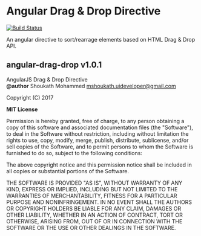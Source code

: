 Angular Drag & Drop Directive
=====================================

[![Build Status](https://travis-ci.org/Mohammed9531/angular-checkbox-tree-grid.svg?branch=master)](https://travis-ci.org/Mohammed9531/angular-drag-drop)

An angular directive to sort/rearrage elements based on HTML Drag & Drop API.

## angular-drag-drop v1.0.1
 
AngularJS Drag & Drop Directive <br />
**@author** Shoukath Mohammed <mshoukath.uideveloper@gmail.com>
 
Copyright (C) 2017
 
**MIT License**
 
Permission is hereby granted, free of charge, to any person obtaining
a copy of this software and associated documentation files (the
"Software"), to deal in the Software without restriction, including
without limitation the rights to use, copy, modify, merge, publish,
distribute, sublicense, and/or sell copies of the Software, and to
permit persons to whom the Software is furnished to do so, subject to
the following conditions:
 
The above copyright notice and this permission notice shall be
included in all copies or substantial portions of the Software.
 
 
THE SOFTWARE IS PROVIDED "AS IS", WITHOUT WARRANTY OF ANY KIND,
EXPRESS OR IMPLIED, INCLUDING BUT NOT LIMITED TO THE WARRANTIES OF
MERCHANTABILITY, FITNESS FOR A PARTICULAR PURPOSE AND
NONINFRINGEMENT. IN NO EVENT SHALL THE AUTHORS OR COPYRIGHT HOLDERS BE
LIABLE FOR ANY CLAIM, DAMAGES OR OTHER LIABILITY, WHETHER IN AN ACTION
OF CONTRACT, TORT OR OTHERWISE, ARISING FROM, OUT OF OR IN CONNECTION
WITH THE SOFTWARE OR THE USE OR OTHER DEALINGS IN THE SOFTWARE.
